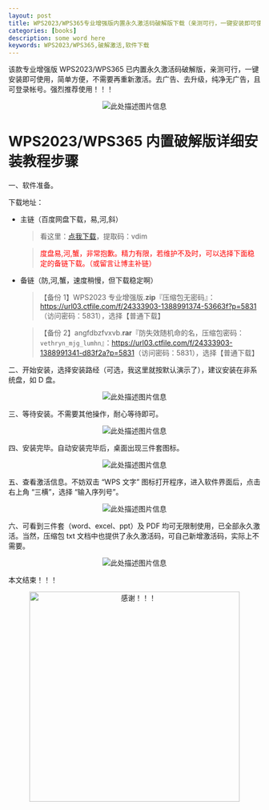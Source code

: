 ```yaml
---
layout: post
title: WPS2023/WPS365专业增强版内置永久激活码破解版下载（亲测可行，一键安装即可使用）
categories: [books]
description: some word here
keywords: WPS2023/WPS365,破解激活,软件下载
---
```


该款专业增强版 WPS2023/WPS365 已内置永久激活码破解版，亲测可行，一键安装即可使用，简单方便，不需要再重新激活。去广告、去升级，纯净无广告，且可登录帐号。强烈推荐使用！！！

<div align="center"><img src="https://qweree.cn/wp-content/uploads/2024/10/wps2023-cover.jpg" alt="此处描述图片信息"></div>

# WPS2023/WPS365 内置破解版详细安装教程步骤

一、软件准备。

下载地址：

- 主链（百度网盘下载，易,河,斜）

  > 看这里：[点我下载](https://pan.baidu.com/s/1iMXUbSbtZQZjDcqDmnWUyw?pwd=vdim)，提取码：vdim

  > <p style="color:red" >度盘易,河,蟹，非常抱歉。精力有限，若维护不及时，可以选择下面稳定的备链下载。（或留言让博主补链）</p>

- 备链（防,河,蟹，速度稍慢，但下载稳定啊）

  > 【备份 1】WPS2023 专业增强版.**zip**『压缩包无密码』：<https://url03.ctfile.com/f/24333903-1388991374-53663f?p=5831>（访问密码：5831），选择【普通下载】

  > 【备份 2】angfdbzfvxvb.**rar**『防失效随机命的名，压缩包密码：`vethryn_mjg_lumhn`』：<https://url03.ctfile.com/f/24333903-1388991341-d83f2a?p=5831>（访问密码：5831），选择【普通下载】

二、开始安装，选择安装路经（可选，我这里就按默认演示了），建议安装在非系统盘，如 D 盘。

<div align="center"><img src="https://qweree.cn/wp-content/uploads/2024/10/wps2023-01.jpeg" alt="此处描述图片信息"></div>

三、等待安装。不需要其他操作，耐心等待即可。

<div align="center"><img src="https://qweree.cn/wp-content/uploads/2024/10/wps2023-02.jpeg" alt="此处描述图片信息"></div>

四、安装完毕。自动安装完毕后，桌面出现三件套图标。

<div align="center"><img src="https://qweree.cn/wp-content/uploads/2024/10/wps2023-03.jpeg" alt="此处描述图片信息"></div>

五、查看激活信息。不妨双击 “WPS 文字” 图标打开程序，进入软件界面后，点击右上角 “三横”，选择 “输入序列号”。

<div align="center"><img src="https://qweree.cn/wp-content/uploads/2024/10/wps2023-04.jpeg" alt="此处描述图片信息"></div>

六、可看到三件套（word、excel、ppt）及 PDF 均可无限制使用，已全部永久激活。当然，压缩包 txt 文档中也提供了永久激活码，可自己新增激活码，实际上不需要。

<div align="center"><img src="https://qweree.cn/wp-content/uploads/2024/10/wps2023-05.jpeg" alt="此处描述图片信息"></div>

本文结束！！！

<div align="center"><img src="https://pic.imgdb.cn/item/6707df6bd29ded1a8ce37031.gif" alt="感谢！！！" width="420px" height="auto"/></div>
